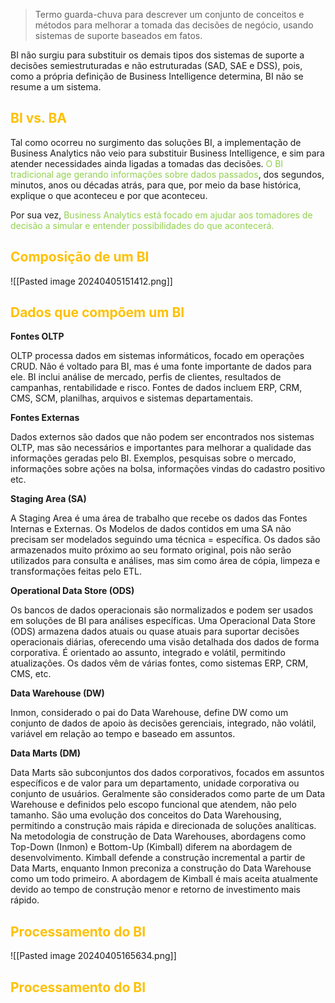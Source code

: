 
> Termo guarda-chuva para descrever um conjunto de conceitos e métodos para melhorar a tomada das decisões de negócio, usando sistemas de suporte baseados em fatos.

BI não surgiu para substituir os demais tipos dos sistemas de suporte a decisões semiestruturadas e não estruturadas (SAD, SAE e DSS), pois, como a própria definição de Business Intelligence determina, BI não se resume a um sistema.

## <span style="color:#ffc000">BI vs. BA</span>

Tal como ocorreu no surgimento das soluções BI, a implementação de  Business Analytics não veio para substituir Business Intelligence, e sim para atender necessidades ainda ligadas a tomadas das decisões. <span style="color:#92d050">O BI tradicional age gerando informações sobre dados passados</span>, dos segundos, minutos, anos ou décadas atrás, para que, por meio da base histórica, explique o que aconteceu e por que aconteceu.

Por sua vez, <span style="color:#92d050">Business Analytics está focado em ajudar aos tomadores de decisão a simular e entender possibilidades do que acontecerá.</span>

## <span style="color:#ffc000">Composição de um BI</span>

![[Pasted image 20240405151412.png]]

## <span style="color:#ffc000">Dados que compõem um BI</span>

**Fontes OLTP**
  
OLTP processa dados em sistemas informáticos, focado em operações CRUD. Não é voltado para BI, mas é uma fonte importante de dados para ele. BI inclui análise de mercado, perfis de clientes, resultados de campanhas, rentabilidade e risco. Fontes de dados incluem ERP, CRM, CMS, SCM, planilhas, arquivos e sistemas departamentais.

**Fontes Externas**

Dados externos são dados que não podem ser encontrados nos sistemas OLTP, mas são necessários e importantes para melhorar a qualidade das informações geradas pelo BI. Exemplos, pesquisas sobre o mercado, informações sobre ações na bolsa, informações vindas do cadastro positivo etc.

**Staging Area (SA)**

A Staging Area é uma área de trabalho que recebe os dados das Fontes Internas e Externas. Os Modelos de dados contidos em uma SA não precisam ser modelados seguindo uma técnica = específica. Os dados são armazenados muito próximo ao seu formato original, pois não serão utilizados para consulta e análises, mas sim como área de cópia, limpeza e transformações feitas pelo ETL.

**Operational Data Store (ODS)**
  
Os bancos de dados operacionais são normalizados e podem ser usados em soluções de BI para análises específicas. Uma Operacional Data Store (ODS) armazena dados atuais ou quase atuais para suportar decisões operacionais diárias, oferecendo uma visão detalhada dos dados de forma corporativa. É orientado ao assunto, integrado e volátil, permitindo atualizações. Os dados vêm de várias fontes, como sistemas ERP, CRM, CMS, etc.

**Data Warehouse (DW)**

Inmon, considerado o pai do Data Warehouse, define DW como um conjunto de dados de apoio às decisões gerenciais, integrado, não volátil, variável em relação ao tempo e baseado em assuntos.

**Data Marts (DM)**
  
Data Marts são subconjuntos dos dados corporativos, focados em assuntos específicos e de valor para um departamento, unidade corporativa ou conjunto de usuários. Geralmente são considerados como parte de um Data Warehouse e definidos pelo escopo funcional que atendem, não pelo tamanho. São uma evolução dos conceitos do Data Warehousing, permitindo a construção mais rápida e direcionada de soluções analíticas. Na metodologia de construção de Data Warehouses, abordagens como Top-Down (Inmon) e Bottom-Up (Kimball) diferem na abordagem de desenvolvimento. Kimball defende a construção incremental a partir de Data Marts, enquanto Inmon preconiza a construção do Data Warehouse como um todo primeiro. A abordagem de Kimball é mais aceita atualmente devido ao tempo de construção menor e retorno de investimento mais rápido.

## <span style="color:#ffc000">Processamento do BI</span>

![[Pasted image 20240405165634.png]]

## <span style="color:#ffc000">Processamento do BI</span>